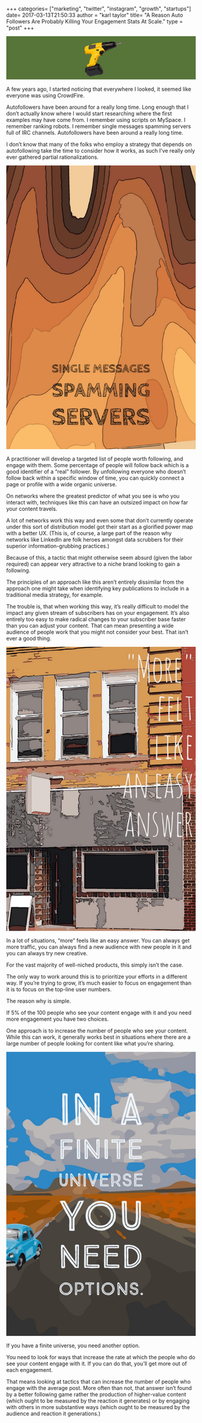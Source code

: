 +++
categories= ["marketing", "twitter", "instagram", "growth", "startups"]
date= 2017-03-13T21:50:33
author = "karl taylor"
title= "A Reason Auto Followers Are Probably Killing Your Engagement Stats At Scale."
type = "post"
+++

  ![](https://raw.githubusercontent.com/karljtaylor/kjt/blog/content/assets/f82a4-1e90vxf8f8ta5y74k8p-uea.png)  


 A few years ago, I started noticing that everywhere I looked, it seemed like everyone was using CrowdFire.

 Autofollowers have been around for a really long time. Long enough that I don’t actually know where I would start researching where the first examples may have come from. I remember using scripts on MySpace. I remember ranking robots. I remember single messages spamming servers full of IRC channels. Autofollowers have been around a really long time.

 I don’t know that many of the folks who employ a strategy that depends on autofollowing take the time to consider how it works, as such I’ve really only ever gathered partial rationalizations.

  ![](https://raw.githubusercontent.com/karljtaylor/kjt/blog/content/assets/f4196-1lun3i1xfp2gpzsugx9xoza.jpeg)  


 A practitioner will develop a targeted list of people worth following, and engage with them. Some percentage of people will follow back which is a good identifier of a “real” follower. By unfollowing everyone who doesn’t follow back within a specific window of time, you can quickly connect a page or profile with a wide organic universe.

 On networks where the greatest predictor of what you see is who you interact with, techniques like this can have an outsized impact on how far your content travels.

 A lot of networks work this way and even some that don’t currently operate under this sort of distribution model got their start as a glorified power map with a better UX. (This is, of course, a large part of the reason why networks like LinkedIn are folk heroes amongst data scrubbers for their superior information-grubbing practices.)

 Because of this, a tactic that might otherwise seem absurd (given the labor required) can appear very attractive to a niche brand looking to gain a following.

 The principles of an approach like this aren’t entirely dissimilar from the approach one might take when identifying key publications to include in a traditional media strategy, for example.

 The trouble is, that when working this way, it’s really difficult to model the impact any given stream of subscribers has on your engagement. It’s also entirely too easy to make radical changes to your subscriber base faster than you can adjust your content. That can mean presenting a wide audience of people work that you might not consider your best. That isn’t ever a good thing.

  ![](https://raw.githubusercontent.com/karljtaylor/kjt/blog/content/assets/108e5-13j1cgyqkgubokubdbk7vjq.jpeg)  


 In a lot of situations, “more” feels like an easy answer. You can always get more traffic, you can always find a new audience with new people in it and you can always try new creative.

 For the vast majority of well-niched products, this simply isn’t the case.

 The only way to work around this is to prioritize your efforts in a different way. If you’re trying to grow, it’s much easier to focus on engagement than it is to focus on the top-line user numbers.

 The reason why is simple.

 If 5% of the 100 people who see your content engage with it and you need more engagement you have two choices.

 One approach is to increase the number of people who see your content. While this can work, it generally works best in situations where there are a large number of people looking for content like what you’re sharing.

  ![](https://raw.githubusercontent.com/karljtaylor/kjt/blog/content/assets/6f24e-1za0rwl2fcjhhgyxepne_mw.jpeg)  


 If you have a finite universe, you need another option.

 You need to look for ways that increase the rate at which the people who do see your content engage with it. If you can do that, you’ll get more out of each engagement.

 That means looking at tactics that can increase the number of people who engage with the average post. More often than not, that answer isn’t found by a better following game rather the production of higher-value content (which ought to be measured by the reaction it generates) or by engaging with others in more substantive ways (which ought to be measured by the audience and reaction it generations.)
